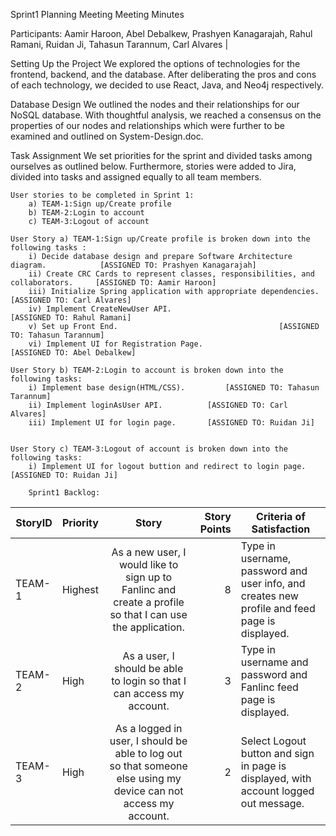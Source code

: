 Sprint1 Planning Meeting 
Meeting Minutes
	
Participants:
	Aamir Haroon, 
	Abel Debalkew, 
	Prashyen Kanagarajah, 
	Rahul Ramani, 
	Ruidan Ji, 
	Tahasun Tarannum, 
	Carl Alvares                                                     |

Setting Up the Project
We explored the options of technologies for the frontend, backend, and the database. After deliberating the pros and cons of each technology, we decided to use React, Java, and Neo4j respectively.

Database Design
We outlined the nodes and their relationships for our NoSQL database. With thoughtful analysis, we reached a consensus on the properties of our nodes and relationships which were further to be examined and outlined on System-Design.doc. 

Task Assignment
We set priorities for the sprint and divided tasks among ourselves as outlined below. Furthermore, stories were added to Jira, divided into tasks and assigned equally to all team members.


	User stories to be completed in Sprint 1:
		a) TEAM-1:Sign up/Create profile
		b) TEAM-2:Login to account
		c) TEAM-3:Logout of account

	User Story a) TEAM-1:Sign up/Create profile is broken down into the following tasks :
		i) Decide database design and prepare Software Architecture diagram.			[ASSIGNED TO: Prashyen Kanagarajah]
		ii) Create CRC Cards to represent classes, responsibilities, and collaborators.		[ASSIGNED TO: Aamir Haroon]
		iii) Initialize Spring application with appropriate dependencies.			[ASSIGNED TO: Carl Alvares]
		iv) Implement CreateNewUser API.							[ASSIGNED TO: Rahul Ramani]
		v) Set up Front End. 									[ASSIGNED TO: Tahasun Tarannum]
		vi) Implement UI for Registration Page.							[ASSIGNED TO: Abel Debalkew]

	User Story b) TEAM-2:Login to account is broken down into the following tasks:
		i) Implement base design(HTML/CSS). 		[ASSIGNED TO: Tahasun Tarannum]
		ii) Implement loginAsUser API. 			[ASSIGNED TO: Carl Alvares]
		iii) Implement UI for login page. 		[ASSIGNED TO: Ruidan Ji]


	User Story c) TEAM-3:Logout of account is broken down into the following tasks:
		i) Implement UI for logout buttion and redirect to login page. [ASSIGNED TO: Ruidan Ji]

		Sprint1 Backlog:

StoryID| Priority |                                                                               Story                                                                              | Story Points | Criteria of Satisfaction                                                                                                                     |
|------|----------|:----------------------------------------------------------------------------------------------------------------------------------------------------------------:|-------------:|----------------------------------------------------------------------------------------------------------------------------------------------|
|TEAM-1| Highest  | As a new user, I would like to sign up to Fanlinc and create a profile so that I can use the application.                                                        |            8 | Type in username, password and user info, and creates new profile and feed page is displayed.                                                |
|TEAM-2| High     | As a user, I should be able to login so that I can access my account.                                                                                            |            3 | Type in username and password and Fanlinc feed page is displayed.                                                                            |
|TEAM-3| High     | As a logged in user, I should be able to log out so that someone else using my device can not access my account.                                                 |            2 | Select Logout button and sign in page is displayed, with account logged out message.    